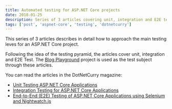 ```yaml
---
title: Automated testing for ASP.NET Core projects
date: 2018-01-25
description: Series of 3 articles covering unit, integration and E2E tests for ASP.NET Core
tags: ['post', 'aspnet-core', 'testing', 'dotnetcurry']
---
```


This series of 3 articles describes in detail how to approach the main testing leves for an ASP.NET Core project.

Following the idea of the testing pyramid, the articles cover unit, integration and E2E Test. The [Blog Playground](/notes/project-blog-playground/) project is used as the test subject through these articles.

You can read the articles in the DotNetCurry magazine:
- [Unit Testing ASP.NET Core Applications](https://www.dotnetcurry.com/aspnet-core/1414/unit-testing-aspnet-core)
- [Integration Testing for ASP.NET Core Applications](https://www.dotnetcurry.com/aspnet-core/1420/integration-testing-aspnet-core)
- [End-to-End (E2E) Testing of ASP.NET Core Applications using Selenium and Nightwatch.js](https://www.dotnetcurry.com/aspnet-core/1433/end-to-end-testing-aspnet-core)
